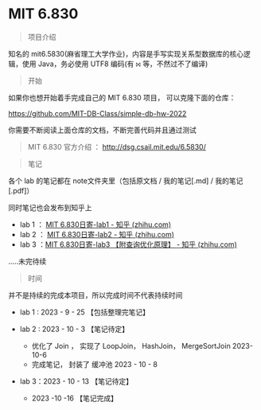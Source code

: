# MIT 6.830

> 项目介绍

知名的 mit6.5830(麻省理工大学作业)，内容是手写实现关系型数据库的核心逻辑，使用 Java，务必使用 UTF8 编码(有 `⨝` 等，不然过不了编译)



> 开始

如果你也想开始着手完成自己的 MIT 6.830 项目， 可以克隆下面的仓库：

https://github.com/MIT-DB-Class/simple-db-hw-2022

你需要不断阅读上面仓库的文档，不断完善代码并且通过测试

> MIT 6.830 官方介绍 ： http://dsg.csail.mit.edu/6.5830/



> 笔记

各个 lab 的笔记都在 note文件夹里（包括原文档 / 我的笔记[.md] / 我的笔记 [.pdf]）

同时笔记也会发布到知乎上

* lab 1  ： [MIT 6.830日寄-lab1 - 知乎 (zhihu.com)](https://zhuanlan.zhihu.com/p/658169665)
* lab 2  ： [MIT 6.830日寄-lab2 - 知乎 (zhihu.com)](https://zhuanlan.zhihu.com/p/660173608)
* lab 3  ：[MIT 6.830日寄-lab3 【附查询优化原理】 - 知乎 (zhihu.com)](https://zhuanlan.zhihu.com/p/661600624)

.....未完待续



> 时间

并不是持续的完成本项目，所以完成时间不代表持续时间

* lab 1 : 2023 - 9 - 25 【包括整理完笔记】
* lab 2 : 2023 - 10 - 3 【笔记待定】

  * 优化了 Join ， 实现了 LoopJoin， HashJoin， MergeSortJoin 2023-10-6
  * 完成笔记， 封装了 缓冲池 2023 - 10 - 8

* lab 3：2023 - 10 - 13 【笔记待定】
  * 2023 -10 -16 【笔记完成】